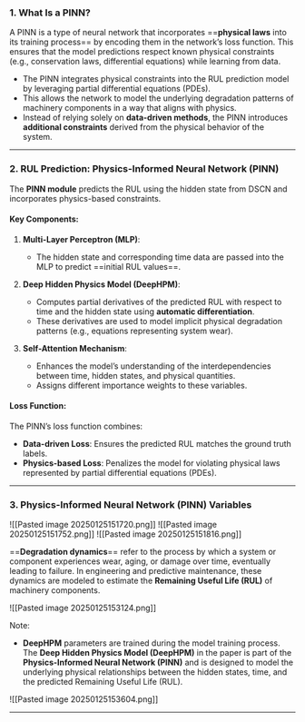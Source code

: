 ### **1. What Is a PINN?**

A PINN is a type of neural network that incorporates ==**physical laws** into its training process== by encoding them in the network’s loss function. This ensures that the model predictions respect known physical constraints (e.g., conservation laws, differential equations) while learning from data.

- The PINN integrates physical constraints into the RUL prediction model by leveraging partial differential equations (PDEs).
- This allows the network to model the underlying degradation patterns of machinery components in a way that aligns with physics.
- Instead of relying solely on **data-driven methods**, the PINN introduces **additional constraints** derived from the physical behavior of the system.

---

### **2. RUL Prediction: Physics-Informed Neural Network (PINN)**

The **PINN module** predicts the RUL using the hidden state from DSCN and incorporates physics-based constraints.

#### Key Components:

1. **Multi-Layer Perceptron (MLP)**:
    
    - The hidden state and corresponding time data are passed into the MLP to predict
      ==initial RUL values==.
2. **Deep Hidden Physics Model (DeepHPM)**:
    
    - Computes partial derivatives of the predicted RUL with respect to time and the hidden state using **automatic differentiation**.
    - These derivatives are used to model implicit physical degradation patterns (e.g., equations representing system wear).
3. **Self-Attention Mechanism**:
    
    - Enhances the model’s understanding of the interdependencies between time, hidden states, and physical quantities.
    - Assigns different importance weights to these variables.

#### Loss Function:

The PINN’s loss function combines:

- **Data-driven Loss**: Ensures the predicted RUL matches the ground truth labels.
- **Physics-based Loss**: Penalizes the model for violating physical laws represented by partial differential equations (PDEs).


---

### **3. Physics-Informed Neural Network (PINN) Variables**

![[Pasted image 20250125151720.png]]
![[Pasted image 20250125151752.png]]
![[Pasted image 20250125151816.png]]

==**Degradation dynamics**== refer to the process by which a system or component experiences wear, aging, or damage over time, eventually leading to failure. In engineering and predictive maintenance, these dynamics are modeled to estimate the **Remaining Useful Life (RUL)** of machinery components.

![[Pasted image 20250125153124.png]]

Note:
- **DeepHPM** parameters are trained during the model training process. The **Deep Hidden Physics Model (DeepHPM)** in the paper is part of the **Physics-Informed Neural Network (PINN)** and is designed to model the underlying physical relationships between the hidden states, time, and the predicted Remaining Useful Life (RUL).

![[Pasted image 20250125153604.png]]

---

